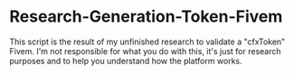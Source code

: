 # Research-Generation-Token-Fivem
This script is the result of my unfinished research to validate a "cfxToken" Fivem. I'm not responsible for what you do with this, it's just for research purposes and to help you understand how the platform works.

